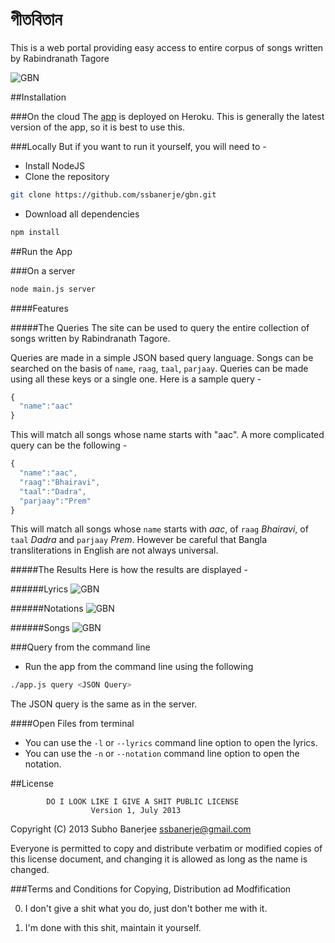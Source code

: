 গীতবিতান
=============


This is a web portal providing easy access to entire corpus of songs written by Rabindranath Tagore

![GBN](https://raw.github.com/ssbanerje/gbn/master/README_files/gbn.png)


##Installation

###On the cloud
The [app](http://gbn.herokuapp.com/) is deployed on Heroku. This is generally the latest version of the app, so it is best to use this.

###Locally
But if you want to run it yourself, you will need to -

* Install NodeJS
* Clone the repository

```bash
git clone https://github.com/ssbanerje/gbn.git
```

* Download all dependencies

```bash
npm install
```

##Run the App

###On a server

```bash
node main.js server
```

####Features

#####The Queries
The site can be used to query the entire collection of songs written by Rabindranath Tagore.

Queries are made in a simple JSON based query language. Songs can be searched on the basis of `name`, `raag`, `taal`, `parjaay`. Queries can be made using all these keys or a single one. Here is a sample query -

```javascript
{
  "name":"aac"
}
```

This will match all songs whose name starts with "aac". A more complicated query can be the following -

```javascript
{
  "name":"aac",
  "raag":"Bhairavi",
  "taal":"Dadra",
  "parjaay":"Prem"
}
```

This will match all songs whose `name` starts with *aac*, of `raag` *Bhairavi*, of `taal` *Dadra* and `parjaay` *Prem*. However be careful that Bangla transliterations in English are not always universal.

#####The Results
Here is how the results are displayed -

######Lyrics
![GBN](https://raw.github.com/ssbanerje/gbn/master/README_files/lyrics.png)

######Notations
![GBN](https://raw.github.com/ssbanerje/gbn/master/README_files/notations.png)

######Songs
![GBN](https://raw.github.com/ssbanerje/gbn/master/README_files/youtube.png)


###Query from the command line

* Run the app from the command line using the following

```bash
./app.js query <JSON Query>
```

The JSON query is the same as in the server.

####Open Files from terminal
* You can use the `-l` or `--lyrics` command line option to open the lyrics.
* You can use the `-n` or `--notation` command line option to open the notation.

##License

            DO I LOOK LIKE I GIVE A SHIT PUBLIC LICENSE 
                      Version 1, July 2013 

 Copyright (C) 2013 Subho Banerjee <ssbanerje@gmail.com> 

 Everyone is permitted to copy and distribute verbatim or modified 
 copies of this license document, and changing it is allowed as long 
 as the name is changed. 

###Terms and Conditions for Copying, Distribution ad Modfification 

  0. I don't give a shit what you do, just don't bother me with it.

  1. I'm done with this shit, maintain it yourself.

